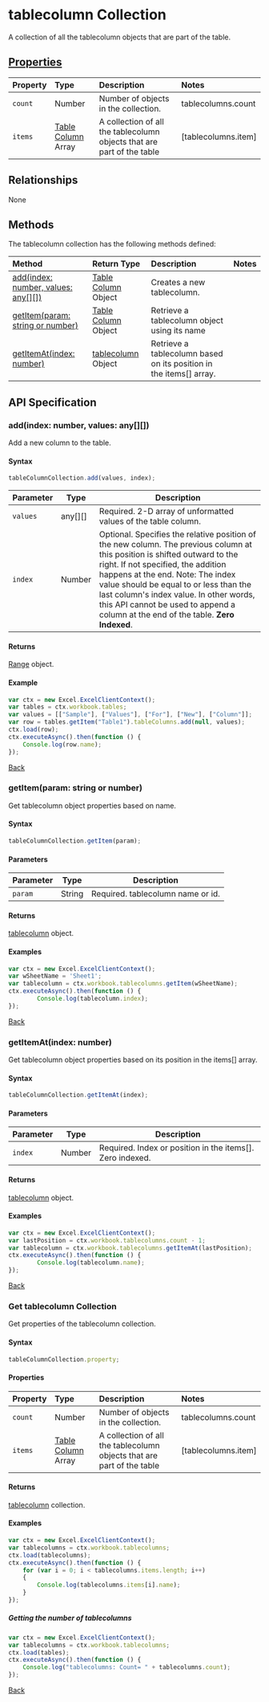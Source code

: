 # tablecolumn Collection
A collection of all the tablecolumn objects that are part of the table. 

## [Properties](#get-tablecolumn-collection)

| Property         | Type    |Description|Notes |
|:-----------------|:--------|:----------|:-----|
|`count`| Number   | Number of objects in the collection.|tablecolumns.count|
|`items`| [Table Column](tablecolumn.md) Array | A collection of all the tablecolumn objects that are part of the table|[tablecolumns.item] |

## Relationships

None

## Methods

The tablecolumn collection has the following methods defined:

| Method     | Return Type    |Description|Notes  |
|:-----------------|:--------|:----------|:------|
|[add(index: number, values: any[][])](#index-number-values-any)| [Table Column](tablecolumn.md) Object             |Creates a new tablecolumn.  ||
|[getItem(param: string or number)](#getitemparam-string-or-number)| [Table Column](tablecolumn.md) Object     |Retrieve a tablecolumn object using its name||
|[getItemAt(index: number)](#getitematindex-number)| [tablecolumn](tablecolumn.md) Object|Retrieve a tablecolumn based on its position in the items[] array.||


## API Specification 

### add(index: number, values: any[][])

Add a new column to the table. 

#### Syntax
```js
tableColumnCollection.add(values, index);
```

Parameter       | Type   | Description
--------------- | ------ | ------------
`values` | any[][] | Required. 2-D array of unformatted values of the table column.
`index` |  Number | Optional. Specifies the relative position of the new column. The previous column at this position is shifted outward to the right. If not specified, the addition happens at the end.  Note: The index value should be equal to or less than the last column's index value. In other words, this API cannot be used to append a column at the end of the table. **Zero Indexed**.

#### Returns
[Range](range.md) object.

#### Example
```js
var ctx = new Excel.ExcelClientContext();
var tables = ctx.workbook.tables;
var values = [["Sample"], ["Values"], ["For"], ["New"], ["Column"]];
var row = tables.getItem("Table1").tableColumns.add(null, values);
ctx.load(row);
ctx.executeAsync().then(function () {
	Console.log(row.name);
});
```
[Back](#methods)

### getItem(param: string or number)

Get tablecolumn object properties based on name.

#### Syntax
```js
tableColumnCollection.getItem(param);
```

#### Parameters

Parameter       | Type  | Description
--------------- | ------ | ------------
 `param`| String | Required. tablecolumn name or id. 

#### Returns

[tablecolumn](tablecolumn.md) object.

#### Examples
```js
var ctx = new Excel.ExcelClientContext();
var wSheetName = 'Sheet1';
var tablecolumn = ctx.workbook.tablecolumns.getItem(wSheetName);
ctx.executeAsync().then(function () {
		Console.log(tablecolumn.index);
});
```
[Back](#methods)

### getItemAt(index: number)

Get tablecolumn object properties based on its position in the items[] array. 

#### Syntax
```js
tableColumnCollection.getItemAt(index);
```

#### Parameters

Parameter       | Type  | Description
--------------- | ------ | ------------
 `index`| Number | Required. Index or position in the items[]. Zero indexed.

#### Returns

[tablecolumn](tablecolumn.md) object.

#### Examples
```js
var ctx = new Excel.ExcelClientContext();
var lastPosition = ctx.workbook.tablecolumns.count - 1;
var tablecolumn = ctx.workbook.tablecolumns.getItemAt(lastPosition);
ctx.executeAsync().then(function () {
		Console.log(tablecolumn.name);
});
```
[Back](#methods)

### Get tablecolumn Collection

Get properties of the tablecolumn collection. 

#### Syntax
```js
tableColumnCollection.property;
```

#### Properties

| Property         | Type    |Description|Notes |
|:-----------------|:--------|:----------|:-----|
|`count`| Number   | Number of objects in the collection.|tablecolumns.count|
|`items`| [Table Column](tablecolumn.md) Array | A collection of all the tablecolumn objects that are part of the table|[tablecolumns.item] |

#### Returns

[tablecolumn](tablecolumn.md) collection. 

#### Examples

```js
var ctx = new Excel.ExcelClientContext();
var tablecolumns = ctx.workbook.tablecolumns;
ctx.load(tablecolumns);
ctx.executeAsync().then(function () {
	for (var i = 0; i < tablecolumns.items.length; i++)
	{
		Console.log(tablecolumns.items[i].name);
	}
});
```

##### Getting the number of tablecolumns

```js
var ctx = new Excel.ExcelClientContext();
var tablecolumns = ctx.workbook.tablecolumns;
ctx.load(tables);
ctx.executeAsync().then(function () {
	Console.log("tablecolumns: Count= " + tablecolumns.count);
});

```
[Back](#properties)

